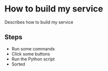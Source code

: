# How to build my service

Describes how to build my service

## Steps

- Run some commands
- Click some buttons
- Run the Python script
- Sorted
